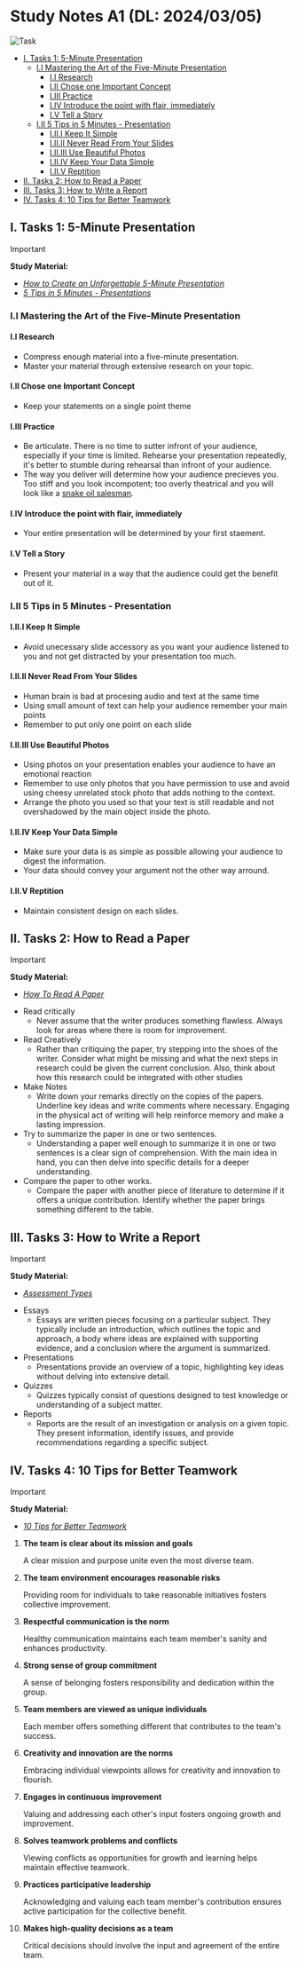 # Study Notes A1 (DL: 2024/03/05)


![Task](https://img.shields.io/badge/Task-A1-teal?labelColor=gray&style=plastic&logo=readme&logoColor=white)


<!-- vim-markdown-toc GFM -->

* [I. Tasks 1: 5-Minute Presentation](#i-tasks-1-5-minute-presentation)
    * [I.I Mastering the Art of the Five-Minute Presentation](#ii-mastering-the-art-of-the-five-minute-presentation)
        * [I.I Research](#ii-research)
        * [I.II Chose one Important Concept](#iii-chose-one-important-concept)
        * [I.III Practice](#iiii-practice)
        * [I.IV Introduce the point with flair, immediately](#iiv-introduce-the-point-with-flair-immediately)
        * [I.V Tell a Story](#iv-tell-a-story)
    * [I.II 5 Tips in 5 Minutes - Presentation](#iii-5-tips-in-5-minutes---presentation)
        * [I.II.I Keep It Simple](#iiii-keep-it-simple)
        * [I.II.II Never Read From Your Slides](#iiiii-never-read-from-your-slides)
        * [I.II.III Use Beautiful Photos](#iiiiii-use-beautiful-photos)
        * [I.II.IV  Keep Your Data Simple](#iiiiv--keep-your-data-simple)
        * [I.II.V Reptition](#iiiv-reptition)
* [II. Tasks 2: How to Read a Paper](#ii-tasks-2-how-to-read-a-paper)
* [III. Tasks 3: How to Write a Report](#iii-tasks-3-how-to-write-a-report)
* [IV. Tasks 4: 10 Tips for Better Teamwork](#iv-tasks-4-10-tips-for-better-teamwork)

<!-- vim-markdown-toc -->

## I. Tasks 1: 5-Minute Presentation 

> [!IMPORTANT]
> **Study Material:**
>   - *[How to Create an Unforgettable 5-Minute Presentation](https://www.thebalancesmb.com/mastering-the-art-of-the-5-minute-presentation-2951697)*
>   - *[ 5 Tips in 5 Minutes - Presentations ](https://www.youtube.com/watch?v=YVgS_opYacQ)*
> 


### I.I Mastering the Art of the Five-Minute Presentation

#### I.I Research 

- Compress enough material into a five-minute presentation.
- Master your material through extensive research on your topic.

#### I.II Chose one Important Concept

- Keep your statements on a single point theme

#### I.III Practice

- Be articulate. There is no time to sutter infront of your audience, especially if your time is limited. Rehearse your presentation repeatedly, it's better to stumble during rehearsal than infront of your audience.
- The way you deliver will determine how your audience precieves you. Too stiff and you look incompotent; too overly theatrical and you will look like a [snake oil salesman](https://www.youtube.com/watch?v=QWhGHxrK9w8).

#### I.IV Introduce the point with flair, immediately

- Your entire presentation will be determined by your first staement.

#### I.V Tell a Story

- Present your material in a way that the audience could get the benefit out of it.

### I.II 5 Tips in 5 Minutes - Presentation

#### I.II.I Keep It Simple

- Avoid unecessary slide accessory as you want your audience listened to you and not get distracted by your presentation too much.

#### I.II.II Never Read From Your Slides

- Human brain is bad at procesing audio and text at the same time 
- Using small amount of text can help your audience remember your main points
- Remember to put only one point on each slide

#### I.II.III Use Beautiful Photos

- Using photos on your presentation enables your audience to have an emotional reaction
- Remember to use only photos that you have permission to use and avoid using cheesy unrelated stock photo that adds nothing to the context.
- Arrange the photo you used so that your text is still readable and not overshadowed by the main object inside the photo.

#### I.II.IV  Keep Your Data Simple

- Make sure your data is as simple as possible allowing your audience to digest the information.
- Your data should convey your argument not the other way arround. 

#### I.II.V Reptition

- Maintain consistent design on each slides.

## II. Tasks 2: How to Read a Paper

> [!IMPORTANT]
> **Study Material:**
>   - *[How To Read A Paper](https://www.eecs.harvard.edu/~michaelm/postscripts/ReadPaper.pdf)*
> 

- Read critically
    - Never assume that the writer produces something flawless. Always look for areas where there is room for improvement.
- Read Creatively
    - Rather than critiquing the paper, try stepping into the shoes of the writer. Consider what might be missing and what the next steps in research could be given the current conclusion. Also, think about how this research could be integrated with other studies
- Make Notes
    - Write down your remarks directly on the copies of the papers. Underline key ideas and write comments where necessary. Engaging in the physical act of writing will help reinforce memory and make a lasting impression.
- Try to summarize the paper in one or two sentences.
    - Understanding a paper well enough to summarize it in one or two sentences is a clear sign of comprehension. With the main idea in hand, you can then delve into specific details for a deeper understanding.
- Compare the paper to other works.
    - Compare the paper with another piece of literature to determine if it offers a unique contribution. Identify whether the paper brings something different to the table.

## III. Tasks 3: How to Write a Report

> [!IMPORTANT]
> **Study Material:**
>   - *[Assessment Types](https://www.openpolytechnic.ac.nz/current-students/study-tips-and-techniques/assignments/assignment-types/)*
> 

 - Essays
    - Essays are written pieces focusing on a particular subject. They typically include an introduction, which outlines the topic and approach, a body where ideas are explained with supporting evidence, and a conclusion where the argument is summarized.
 - Presentations
    - Presentations provide an overview of a topic, highlighting key ideas without delving into extensive detail.
 - Quizzes
    - Quizzes typically consist of questions designed to test knowledge or understanding of a subject matter.
 - Reports
    - Reports are the result of an investigation or analysis on a given topic. They present information, identify issues, and provide recommendations regarding a specific subject.

## IV. Tasks 4: 10 Tips for Better Teamwork

> [!IMPORTANT]
> **Study Material:**
>   - *[10 Tips for Better Teamwork](https://www.liveabout.com/tips-for-better-teamwork-1919225#toc-you-can-help-your-teams-succeed)*
> 

1. **The team is clear about its mission and goals**

    A clear mission and purpose unite even the most diverse team.

2. **The team environment encourages reasonable risks**

    Providing room for individuals to take reasonable initiatives fosters collective improvement.

3. **Respectful communication is the norm**

    Healthy communication maintains each team member's sanity and enhances productivity.

4. **Strong sense of group commitment**

    A sense of belonging fosters responsibility and dedication within the group.

5. **Team members are viewed as unique individuals**

    Each member offers something different that contributes to the team's success.

6. **Creativity and innovation are the norms**

    Embracing individual viewpoints allows for creativity and innovation to flourish.

7. **Engages in continuous improvement**

    Valuing and addressing each other's input fosters ongoing growth and improvement.

8. **Solves teamwork problems and conflicts**

    Viewing conflicts as opportunities for growth and learning helps maintain effective teamwork.

9. **Practices participative leadership**

    Acknowledging and valuing each team member's contribution ensures active participation for the collective benefit.

10. **Makes high-quality decisions as a team**

    Critical decisions should involve the input and agreement of the entire team.
    


